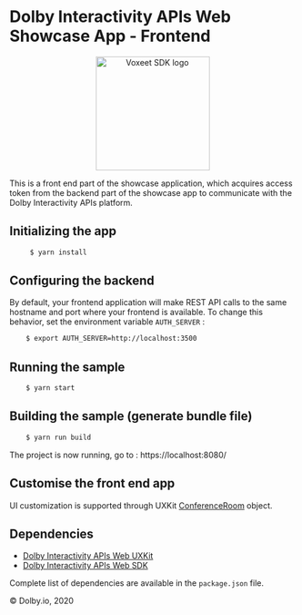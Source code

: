 Dolby Interactivity APIs Web Showcase App - Frontend
=====================

<p align="center">
<img src="https://cdn.dolby.io/wp-content/uploads/2020/05/Dolbyio-white-horizontal-e1589344433251.jpg" alt="Voxeet SDK logo" title="Dolby.io logo" width="200"/>
</p>

This is a front end part of the showcase application, which acquires access token from the backend part of the showcase app to communicate with the Dolby Interactivity APIs platform. 


## Initializing the app
```bash
     $ yarn install
```

## Configuring the backend

By default, your frontend application will make REST API calls to the same hostname and port where your frontend is available.
To change this behavior, set the environment variable `AUTH_SERVER` :

```bash
    $ export AUTH_SERVER=http://localhost:3500
``` 

## Running the sample
```bash
    $ yarn start
```

## Building the sample (generate bundle file)
```bash
    $ yarn run build
```

The project is now running, go to : https://localhost:8080/

## Customise the front end app
  UI customization is supported through UXKit [ConferenceRoom](https://dolby.io/developers/interactivity-apis/client-ux-kit/uxkit-voxeet-react#uxkit-properties) object.
  
## Dependencies
  * [Dolby Interactivity APIs Web UXKit](https://www.npmjs.com/package/@voxeet/react-components)
  * [Dolby Interactivity APIs Web SDK](https://www.npmjs.com/package/@voxeet/voxeet-web-sdk)

Complete list of dependencies are available in the `package.json` file.

© Dolby.io, 2020
